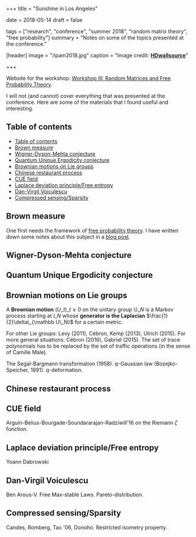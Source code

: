 +++
title = "Sunshine in Los Angeles"

date = 2018-05-14
draft = false

tags = ["research", "conference", "summer 2018", "random matrix theory", "free probability"]
summary = "Notes on some of the topics presented at the conference."

[header]
image = "/ipam2018.jpg"
caption = "Image credit: [**HDwallsource**](https://hdwallsource.com/awesome-los-angeles-wallpaper-41390.html/awesome-los-angeles-wallpaper-41390)"

+++

Website for the workshop: [Workshop III: Random Matrices and Free Probability Theory](http://www.ipam.ucla.edu/programs/workshops/workshop-iii-random-matrices-and-free-probability-theory/).

I will not (and cannot) cover everything that was presented at the conference. Here are some of the materials that I found useful and interesting.

## Table of contents
<!-- TOC -->

- [Table of contents](#table-of-contents)
- [Brown measure](#brown-measure)
- [Wigner-Dyson-Mehta conjecture](#wigner-dyson-mehta-conjecture)
- [Quantum Unique Ergodicity conjecture](#quantum-unique-ergodicity-conjecture)
- [Brownian motions on Lie groups](#brownian-motions-on-lie-groups)
- [Chinese restaurant process](#chinese-restaurant-process)
- [CUE field](#cue-field)
- [Laplace deviation principle/Free entropy](#laplace-deviation-principlefree-entropy)
- [Dan-Virgil Voiculescu](#dan-virgil-voiculescu)
- [Compressed sensing/Sparsity](#compressed-sensingsparsity)

<!-- /TOC -->

## Brown measure

One first needs the framework of [free probability theory](https://en.wikipedia.org/wiki/Free_probability). I have written down some notes about this subject in a [blog post](/post/free_probability).

## Wigner-Dyson-Mehta conjecture

## Quantum Unique Ergodicity conjecture

## Brownian motions on Lie groups

A **Brownian motion** $(U\_t)\_{t\ge 0}$ on the unitary group $\mathbb U\_N$ is a Markov process starting at $I\_N$ whose **generator is the Laplacian** $\frac{1}{2}\delta\_{\mathbb U\_N}$ for a certain metric.

For other Lie groups: Levy (2011), Cébron, Kemp (2013), Ulrich (2015). For more general situations: Cébron (2016), Gabriel (2015). The set of trace polynomials has to be replaced by the set of traffic operations (in the sense of Camille Male).

The Segal-Bargmann transformation (1958). $q$-Gaussian law (Bozejko-Speicher, 1991). $q$-deformation.

## Chinese restaurant process

## CUE field
Arguin-Belius-Bourgade-Soundararajan-Radziwill'16 on the Riemann $\zeta$ function.

## Laplace deviation principle/Free entropy
Yoann Dabrowski

## Dan-Virgil Voiculescu
Ben Arous-V. Free Max-stable Laws. Pareto-distribution.

## Compressed sensing/Sparsity
Candes, Romberg, Tao '06, Donoho. Restricted isometry property.